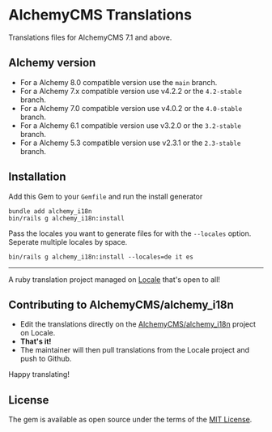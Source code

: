# AlchemyCMS Translations

Translations files for AlchemyCMS 7.1 and above.

## Alchemy version

- For a Alchemy 8.0 compatible version use the `main` branch.
- For a Alchemy 7.x compatible version use v4.2.2 or the `4.2-stable` branch.
- For a Alchemy 7.0 compatible version use v4.0.2 or the `4.0-stable` branch.
- For a Alchemy 6.1 compatible version use v3.2.0 or the `3.2-stable` branch.
- For a Alchemy 5.3 compatible version use v2.3.1 or the `2.3-stable` branch.

## Installation

Add this Gem to your `Gemfile` and run the install generator

```
bundle add alchemy_i18n
bin/rails g alchemy_i18n:install
```

Pass the locales you want to generate files for with the `--locales` option.
Seperate multiple locales by space.

```
bin/rails g alchemy_i18n:install --locales=de it es
```

---

A ruby translation project managed on [Locale](http://www.localeapp.com/) that's open to all!

## Contributing to AlchemyCMS/alchemy_i18n

- Edit the translations directly on the [AlchemyCMS/alchemy_i18n](http://www.localeapp.com/projects/public?search=AlchemyCMS/alchemy_i18n) project on Locale.
- **That's it!**
- The maintainer will then pull translations from the Locale project and push to Github.

Happy translating!

## License

The gem is available as open source under the terms of the [MIT License](https://opensource.org/licenses/MIT).
